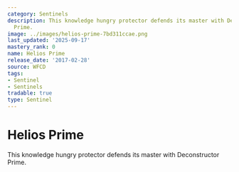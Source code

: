 ```yaml
---
category: Sentinels
description: This knowledge hungry protector defends its master with Deconstructor
  Prime.
image: ../images/helios-prime-7bd311ccae.png
last_updated: '2025-09-17'
mastery_rank: 0
name: Helios Prime
release_date: '2017-02-28'
source: WFCD
tags:
- Sentinel
- Sentinels
tradable: true
type: Sentinel
---
```


# Helios Prime

This knowledge hungry protector defends its master with Deconstructor Prime.

